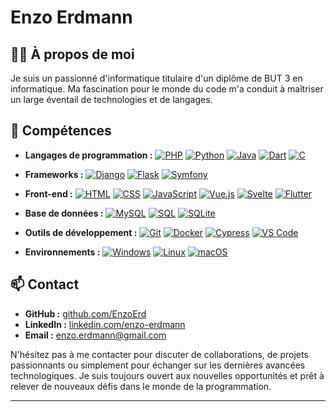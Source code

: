 # Enzo Erdmann

## 👨‍💻 À propos de moi

Je suis un passionné d'informatique titulaire d'un diplôme de BUT 3 en informatique. 
Ma fascination pour le monde du code m'a conduit à maîtriser un large éventail de technologies et de langages.

## 🚀 Compétences

- **Langages de programmation :** 
  [![PHP](https://img.shields.io/badge/-PHP-777BB4?style=flat-square&logo=php&logoColor=white)](https://www.php.net/)
  [![Python](https://img.shields.io/badge/-Python-3776AB?style=flat-square&logo=python&logoColor=white)](https://www.python.org/)
  [![Java](https://img.shields.io/badge/-Java-007396?style=flat-square&logo=java&logoColor=white)](https://www.java.com/)
  [![Dart](https://img.shields.io/badge/-Dart-0175C2?style=flat-square&logo=dart&logoColor=white)](https://dart.dev/)
  [![C](https://img.shields.io/badge/-C-A8B9CC?style=flat-square&logo=c&logoColor=white)](https://en.wikipedia.org/wiki/C_(programming_language))

- **Frameworks :** 
  [![Django](https://img.shields.io/badge/-Django-092E20?style=flat-square&logo=django&logoColor=white)](https://www.djangoproject.com/)
  [![Flask](https://img.shields.io/badge/-Flask-000000?style=flat-square&logo=flask&logoColor=white)](https://palletsprojects.com/p/flask/)
  [![Symfony](https://img.shields.io/badge/-Symfony-000000?style=flat-square&logo=symfony&logoColor=white)](https://symfony.com/)

- **Front-end :** 
  [![HTML](https://img.shields.io/badge/-HTML-E34F26?style=flat-square&logo=html5&logoColor=white)](https://developer.mozilla.org/en-US/docs/Web/HTML)
  [![CSS](https://img.shields.io/badge/-CSS-1572B6?style=flat-square&logo=css3&logoColor=white)](https://developer.mozilla.org/en-US/docs/Web/CSS)
  [![JavaScript](https://img.shields.io/badge/-JavaScript-F7DF1E?style=flat-square&logo=javascript&logoColor=black)](https://developer.mozilla.org/en-US/docs/Web/JavaScript)
  [![Vue.js](https://img.shields.io/badge/-Vue.js-4FC08D?style=flat-square&logo=vue.js&logoColor=white)](https://vuejs.org/)
  [![Svelte](https://img.shields.io/badge/-Svelte-FF3E00?style=flat-square&logo=svelte&logoColor=white)](https://svelte.dev/)
  [![Flutter](https://img.shields.io/badge/-Flutter-02569B?style=flat-square&logo=flutter&logoColor=white)](https://flutter.dev/)

- **Base de données :** 
  [![MySQL](https://img.shields.io/badge/-MySQL-4479A1?style=flat-square&logo=mysql&logoColor=white)](https://www.mysql.com/)
  [![SQL](https://img.shields.io/badge/-SQL-003B57?style=flat-square&logo=sql&logoColor=white)](https://en.wikipedia.org/wiki/SQL)
  [![SQLite](https://img.shields.io/badge/-SQLite-003B57?style=flat-square&logo=sqlite&logoColor=white)](https://sqlite.org/)

- **Outils de développement :** 
  [![Git](https://img.shields.io/badge/-Git-F05032?style=flat-square&logo=git&logoColor=white)](https://git-scm.com/)
  [![Docker](https://img.shields.io/badge/-Docker-2496ED?style=flat-square&logo=docker&logoColor=white)](https://www.docker.com/)
  [![Cypress](https://img.shields.io/badge/-Cypress-17202C?style=flat-square&logo=cypress&logoColor=white)](https://www.cypress.io/)
  [![VS Code](https://img.shields.io/badge/-VS%20Code-007ACC?style=flat-square&logo=visual-studio-code&logoColor=white)](https://code.visualstudio.com/)

- **Environnements :** 
  [![Windows](https://img.shields.io/badge/-Windows-0078D6?style=flat-square&logo=windows&logoColor=white)](https://www.microsoft.com/windows)
  [![Linux](https://img.shields.io/badge/-Linux-FCC624?style=flat-square&logo=linux&logoColor=black)](https://www.linux.org/)
  [![macOS](https://img.shields.io/badge/-macOS-000000?style=flat-square&logo=apple&logoColor=white)](https://www.apple.com/macos/)
  
## 📫 Contact

- **GitHub :** [github.com/EnzoErd](https://github.com/EnzoErd)
- **LinkedIn :** [linkedin.com/enzo-erdmann](https://www.linkedin.com/in/enzo-erdmann/)
- **Email :** [enzo.erdmann@gmail.com](mailto:enzo.erdmann@gmail.com)

N'hésitez pas à me contacter pour discuter de collaborations, de projets passionnants ou simplement pour échanger sur les dernières avancées technologiques. Je suis toujours ouvert aux nouvelles opportunités et prêt à relever de nouveaux défis dans le monde de la programmation.

--- 
